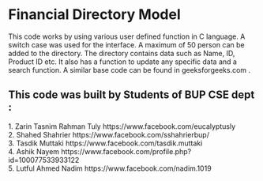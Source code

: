 <h1>Financial Directory Model</h1>
<P>
This code works by using various user defined function in C language. A switch case was used for the interface. A maximum of 50 person can be added to the directory. The directory contains data such as Name, ID, Product ID etc. It also has a function to update any specific data and a search function.
A similar base code can be found in geeksforgeeks.com .
</P>
<h2>This code was built by Students of BUP CSE dept :</h2>
1.	Zarin Tasnim Rahman Tuly
https://www.facebook.com/eucalyptusly<br>
2.	Shahed Shahrier
https://www.facebook.com/sshahrierbup/<br>
3.	Tasdik Muttaki
https://www.facebook.com/tasdik.muttaki<br>
4.	Ashik Nayem
https://www.facebook.com/profile.php?id=100077533933122<br>
5.	Lutful Ahmed Nadim
https://www.facebook.com/nadim.1019<br>
